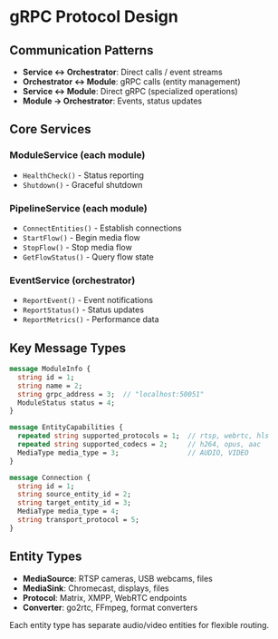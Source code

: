 # gRPC Protocol Design

## Communication Patterns

- **Service ↔ Orchestrator**: Direct calls / event streams
- **Orchestrator ↔ Module**: gRPC calls (entity management)  
- **Service ↔ Module**: Direct gRPC (specialized operations)
- **Module → Orchestrator**: Events, status updates

## Core Services

### ModuleService (each module)
- `HealthCheck()` - Status reporting
- `Shutdown()` - Graceful shutdown

### PipelineService (each module)
- `ConnectEntities()` - Establish connections  
- `StartFlow()` - Begin media flow
- `StopFlow()` - Stop media flow
- `GetFlowStatus()` - Query flow state

### EventService (orchestrator)
- `ReportEvent()` - Event notifications
- `ReportStatus()` - Status updates
- `ReportMetrics()` - Performance data

## Key Message Types

```protobuf
message ModuleInfo {
  string id = 1;
  string name = 2;
  string grpc_address = 3;  // "localhost:50051"
  ModuleStatus status = 4;
}

message EntityCapabilities {
  repeated string supported_protocols = 1;  // rtsp, webrtc, hls
  repeated string supported_codecs = 2;     // h264, opus, aac
  MediaType media_type = 3;                 // AUDIO, VIDEO
}

message Connection {
  string id = 1;
  string source_entity_id = 2;
  string target_entity_id = 3;
  MediaType media_type = 4;
  string transport_protocol = 5;
}
```

## Entity Types

- **MediaSource**: RTSP cameras, USB webcams, files
- **MediaSink**: Chromecast, displays, files  
- **Protocol**: Matrix, XMPP, WebRTC endpoints
- **Converter**: go2rtc, FFmpeg, format converters

Each entity type has separate audio/video entities for flexible routing.